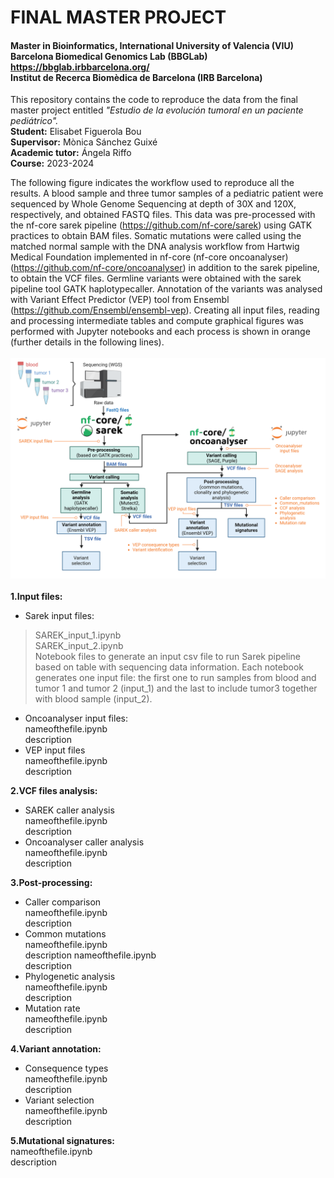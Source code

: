# FINAL MASTER PROJECT
#### Master in Bioinformatics, International University of Valencia (VIU) <br>Barcelona Biomedical Genomics Lab (BBGLab) https://bbglab.irbbarcelona.org/ <br>Institut de Recerca Biomèdica de Barcelona (IRB Barcelona)

This repository contains the code to reproduce the data from the final master project entitled *"Estudio de la evolución tumoral en un paciente pediátrico".* <br> **Student:**     Elisabet Figuerola Bou <br>**Supervisor:**     Mònica Sánchez Guixé <br>**Academic tutor:** Ángela Riffo<br>**Course:**     2023-2024


The following figure indicates the workflow used to reproduce all the results. 
A blood sample and three tumor samples of a pediatric patient were sequenced by Whole Genome Sequencing at depth of 30X and 120X, respectively, and obtained FASTQ files. This data was pre-processed with the nf-core sarek pipeline (https://github.com/nf-core/sarek) using GATK practices to obtain BAM files. Somatic mutations were called using the matched normal sample with the DNA analysis workflow from Hartwig Medical Foundation implemented in nf-core (nf-core oncoanalyser) (https://github.com/nf-core/oncoanalyser) in addition to the sarek pipeline, to obtain the VCF files. Germline variants were obtained with the sarek pipeline tool GATK haplotypecaller. Annotation of the variants was analysed with Variant Effect Predictor (VEP) tool from Ensembl (https://github.com/Ensembl/ensembl-vep). Creating all input files, reading and processing intermediate tables and compute graphical figures was performed with Jupyter notebooks and each process is shown in orange (further details in the following lines). <br>
<br>
![IMAGE](https://github.com/efigb/master/blob/main/Workflow.png?raw=true) <br>
<br>
**1.Input files:**
- Sarek input files:<br>
> SAREK_input_1.ipynb<br>
> SAREK_input_2.ipynb<br>
Notebook files to generate an input csv file to run Sarek pipeline based on table with sequencing data information. Each notebook generates one input file: the first one to run samples from blood and tumor 1 and tumor 2 (input_1) and the last to include tumor3 together with blood sample (input_2).
- Oncoanalyser input files:<br>
nameofthefile.ipynb<br>
description
- VEP input files<br>
nameofthefile.ipynb<br>
description

**2.VCF files analysis:**<br>
- SAREK caller analysis<br>
nameofthefile.ipynb<br>
description
- Oncoanalyser caller analysis<br>
nameofthefile.ipynb<br>
description

**3.Post-processing:**
- Caller comparison<br>
nameofthefile.ipynb<br>
description
- Common mutations<br>
nameofthefile.ipynb<br>
description
nameofthefile.ipynb<br>
description
- Phylogenetic analysis<br>
nameofthefile.ipynb<br>
description
- Mutation rate<br>
nameofthefile.ipynb<br>
description

**4.Variant annotation:**
- Consequence types<br>
nameofthefile.ipynb<br>
description
- Variant selection<br>
nameofthefile.ipynb<br>
description

**5.Mutational signatures:**<br>
nameofthefile.ipynb<br>
description
    
